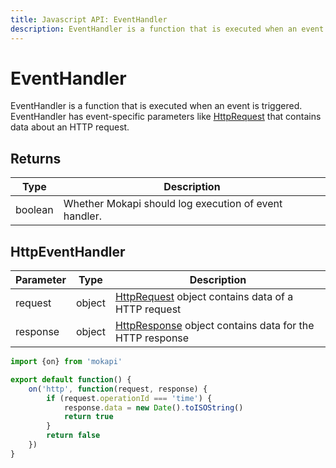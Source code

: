 ```yaml
---
title: Javascript API: EventHandler
description: EventHandler is a function that is executed when an event is triggered.
---
```

# EventHandler

EventHandler is a function that is executed when an event is triggered.
EventHandler has event-specific parameters like [HttpRequest](/docs/javascript-api/mokapi/httprequest.md)
that contains data about an HTTP request.

## Returns

| Type    | Description                                           |
|---------|-------------------------------------------------------|
| boolean | Whether Mokapi should log execution of event handler. |

## HttpEventHandler

| Parameter | Type   | Description                                                                                            |
|-----------|--------|--------------------------------------------------------------------------------------------------------|
| request   | object | [HttpRequest](/docs/javascript-api/mokapi/httprequest.md) object contains data of a HTTP request       |
| response  | object | [HttpResponse](/docs/javascript-api/mokapi/httpresponse.md) object contains data for the HTTP response |

```javascript
import {on} from 'mokapi'

export default function() {
    on('http', function(request, response) {
        if (request.operationId === 'time') {
            response.data = new Date().toISOString()
            return true
        }
        return false
    })
}
```
